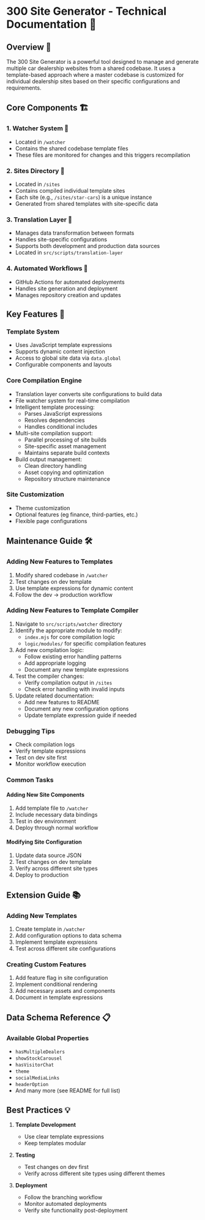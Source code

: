
# 300 Site Generator - Technical Documentation 📝

## Overview 📖
The 300 Site Generator is a powerful tool designed to manage and generate multiple car dealership websites from a shared codebase. It uses a template-based approach where a master codebase is customized for individual dealership sites based on their specific configurations and requirements.

## Core Components 🏗️

### 1. Watcher System 👀
- Located in `/watcher`
- Contains the shared codebase template files
- These files are monitored for changes and this triggers recompilation

### 2. Sites Directory 🏢
- Located in `/sites`
- Contains compiled individual template sites
- Each site (e.g., `/sites/star-cars`) is a unique instance
- Generated from shared templates with site-specific data

### 3. Translation Layer 🔄
- Manages data transformation between formats
- Handles site-specific configurations
- Supports both development and production data sources
- Located in `src/scripts/translation-layer`

### 4. Automated Workflows 🤖
- GitHub Actions for automated deployments
- Handles site generation and deployment
- Manages repository creation and updates

## Key Features 🎯

### Template System
- Uses JavaScript template expressions
- Supports dynamic content injection
- Access to global site data via `data.global`
- Configurable components and layouts

### Core Compilation Engine
- Translation layer converts site configurations to build data
- File watcher system for real-time compilation
- Intelligent template processing:
  - Parses JavaScript expressions
  - Resolves dependencies
  - Handles conditional includes
- Multi-site compilation support:
  - Parallel processing of site builds
  - Site-specific asset management
  - Maintains separate build contexts
- Build output management:
  - Clean directory handling
  - Asset copying and optimization
  - Repository structure maintenance

### Site Customization
- Theme customization
- Optional features (eg finance, third-parties, etc.)
- Flexible page configurations

## Maintenance Guide 🛠️

### Adding New Features to Templates
1. Modify shared codebase in `/watcher`
2. Test changes on dev template
3. Use template expressions for dynamic content
4. Follow the dev → production workflow

### Adding New Features to Template Compiler
1. Navigate to `src/scripts/watcher` directory
2. Identify the appropriate module to modify:
   - `index.mjs` for core compilation logic
   - `logic/modules/` for specific compilation features
1. Add new compilation logic:
   - Follow existing error handling patterns
   - Add appropriate logging
   - Document any new template expressions
1. Test the compiler changes:
   - Verify compilation output in `/sites`
   - Check error handling with invalid inputs
5. Update related documentation:
   - Add new features to README
   - Document any new configuration options
   - Update template expression guide if needed

### Debugging Tips
- Check compilation logs
- Verify template expressions
- Test on dev site first
- Monitor workflow execution

### Common Tasks

#### Adding New Site Components
1. Add template file to `/watcher`
2. Include necessary data bindings
3. Test in dev environment
4. Deploy through normal workflow

#### Modifying Site Configuration
1. Update data source JSON
2. Test changes on dev template
3. Verify across different site types
4. Deploy to production

## Extension Guide 📚

### Adding New Templates
1. Create template in `/watcher`
2. Add configuration options to data schema
3. Implement template expressions
4. Test across different site configurations

### Creating Custom Features
1. Add feature flag in site configuration
2. Implement conditional rendering
3. Add necessary assets and components
4. Document in template expressions

## Data Schema Reference 📋

### Available Global Properties
- `hasMultipleDealers`
- `showStockCarousel`
- `hasVisitorChat`
- `theme`
- `socialMediaLinks`
- `headerOption`
- And many more (see README for full list)

## Best Practices 💡

1. **Template Development**
   - Use clear template expressions
   - Keep templates modular

2. **Testing**
   - Test changes on dev first
   - Verify across different site types using different themes

3. **Deployment**
   - Follow the branching workflow
   - Monitor automated deployments
   - Verify site functionality post-deployment
